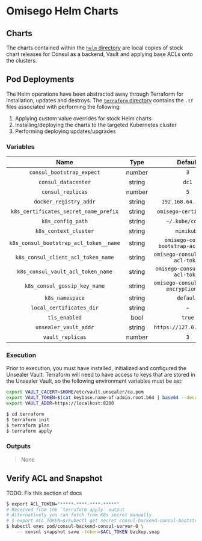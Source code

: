 # Omisego Helm Charts

## Charts

The charts contained within the [`helm` directory](./helm) are local copies of stock chart releases for Consul as a backend, Vault and applying base ACLs onto the clusters.

## Pod Deployments

The Helm operations have been abstracted away through Terraform for installation, updates and destroys. The [`terraform` directory](./terraform) contains the `.tf` files associated with performing the following:

1. Applying custom value overrides for stock Helm charts
2. Installing/deploying the charts to the targeted Kubernetes cluster
3. Performing deploying updates/upgrades

### Variables

|                  Name                  |  Type  |                Default                 |
| :------------------------------------: | :----: | :------------------------------------: |
|       `consul_bootstrap_expect`        | number |                  `3`                   |
|          `consul_datacenter`           | string |                 `dc1`                  |
|           `consul_replicas`            | number |                  `5`                   |
|         `docker_registry_addr`         | string |          `192.168.64.1:5000`           |
| `k8s_certificates_secret_name_prefix`  | string |         `omisego-certificates`         |
|           `k8s_config_path`            | string |            `~/.kube/config`            |
|         `k8s_context_cluster`          | string |               `minikube`               |
| `k8s_consul_bootstrap_acl_token__name` | string |  `omisego-consul-bootstrap-acl-token`  |
|   `k8s_consul_client_acl_token_name`   | string |   `omisego-consul-client-acl-token`    |
|   `k8s_consul_vault_acl_token_name`    | string |    `omisego-consul-vault-acl-token`    |
|      `k8s_consul_gossip_key_name`      | string | `omisego-consul-gossip-encryption-key` |
|            `k8s_namespace`             | string |               `default`                |
|        `local_certificates_dir`        | string |                   -                    |
|             `tls_enabled`              |  bool  |                 `true`                 |
|         `unsealer_vault_addr`          | string |        `https://127.0.0.1:8200`        |
|            `vault_replicas`            | number |                  `3`                   |

### Execution

Prior to execution, you must have installed, initialized and configured the Unsealer Vault. Terraform will need to have access to keys that are stored in the Unsealer Vault, so the following environment variables must be set:

```sh
export VAULT_CACERT=$HOME/etc/vault.unsealer/ca.pem
export VAULT_TOKEN=$(cat keybase.name-of-admin.root.b64 | base64 --decode | keybase pgp decrypt)
export VAULT_ADDR=https://localhost:8200
```

```sh
$ cd terraform
$ terraform init
$ terraform plan
$ terraform apply
```

### Outputs

> None


## Verify ACL and Snapshot
TODO: Fix this section of docs
```sh
$ export ACL_TOKEN="*****-****-****-*****"
# Received from the `terraform apply` output
# Alternatively you can fetch from K8s secret manually
# $ export ACL_TOKEN=$(kubectl get secret consul-backend-consul-bootstrap-acl-token -o json | jq -r .data.token | base64 --decode)
$ kubectl exec pod/consul-backend-consul-server-0 \
    -- consul snapshot save -token=$ACL_TOKEN backup.snap
```
